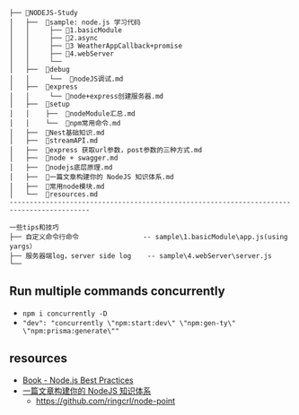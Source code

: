 ```
├── 📂NODEJS-Study
│   ├──  📂sample: node.js 学习代码
│   │     ├── 📄1.basicModule
│   │     ├── 📄2.async
│   │     ├── 📄3 WeatherAppCallback+promise
│   │     ├── 📄4.webServer
│   │     └──
│   ├──  📂debug
│   │     └──  📄nodeJS调试.md
│   ├──  📂express
│   │     └── 📄node+express创建服务器.md 
│   ├──  📂setup
│   │    ├──  📄nodeModule汇总.md
│   │    └──  📄npm常用命令.md
│   ├──  📄Nest基础知识.md
│   ├──  📄streamAPI.md
│   ├──  📄express 获取url参数，post参数的三种方式.md
│   ├──  📄node + swagger.md
│   ├──  📄nodejs底层原理.md
│   ├──  📄一篇文章构建你的 NodeJS 知识体系.md
│   ├──  📄常用node模块.md
│   └──  📄resources.md
------------------------------------------------------------------------------------------

一些tips和技巧 
├── 自定义命令行命令                -- sample\1.basicModule\app.js(using yargs）
├── 服务器端log，server side log    -- sample\4.webServer\server.js
└──
```

## Run multiple commands concurrently

- `npm i concurrently -D`
- `"dev": "concurrently \"npm:start:dev\" \"npm:gen-ty\" \"npm:prisma:generate\""`

## resources

- [Book - Node.js Best Practices](https://github.com/goldbergyoni/nodebestpractices/tree/master)
- [一篇文章构建你的 NodeJS 知识体系](https://juejin.cn/post/6844903767926636558)
  - https://github.com/ringcrl/node-point
